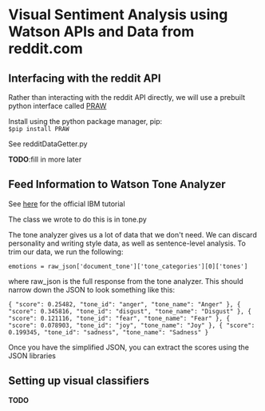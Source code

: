 Visual Sentiment Analysis using Watson APIs and Data from reddit.com
====================================================================
Interfacing with the reddit API
-------------------------------

Rather than interacting with the reddit API directly, we will use a prebuilt python interface called [PRAW](https://github.com/praw-dev/praw)

Install using the python package manager, pip:  
`$pip install PRAW`

See redditDataGetter.py

__TODO__:fill in more later


Feed Information to Watson Tone Analyzer
----------------------------------------
See [here](http://www.ibm.com/smarterplanet/us/en/ibmwatson/developercloud/tone-analyzer/api/v3/?python#) for the official IBM tutorial

The class we wrote to do this is in tone.py

The tone analyzer gives us a lot of data that we don't need.
We can discard personality and writing style data, as well as sentence-level analysis.
To trim our data, we run the following:

`emotions = raw_json['document_tone']['tone_categories'][0]['tones']`

where raw_json is the full response from the tone analyzer.
This should narrow down the JSON to look something like this:

`{
	"score": 0.25482,
	"tone_id": "anger",
	"tone_name": "Anger"
},
{
	"score": 0.345816,
	"tone_id": "disgust",
	"tone_name": "Disgust"
},
{
	"score": 0.121116,
	"tone_id": "fear",
	"tone_name": "Fear"
},
{
	"score": 0.078903,
	"tone_id": "joy",
	"tone_name": "Joy"
},
{
	"score": 0.199345,
	"tone_id": "sadness",
	"tone_name": "Sadness"
}`

Once you have the simplified JSON, you can extract the scores using the JSON libraries

Setting up visual classifiers
-----------------------------
__TODO__

